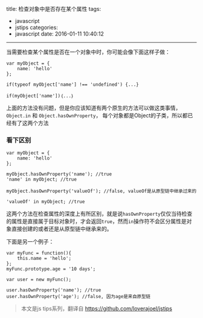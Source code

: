 title: 检查对象中是否存在某个属性
tags:
  - javascript
  - jstips
categories:
  - javascript
date: 2016-01-11 10:40:12
---

当需要检查某个属性是否在一个对象中时，你可能会像下面这样子做： 
```
var myObject = {
    name: 'hello'
};

if(typeof myObject['name'] !== 'undefined') {...}

if(myObject['name'])｛...｝
```

上面的方法没有问题，但是你应该知道有两个原生的方法可以做这类事情，　`Object.in` 和 `Object.hasOwnProperty`， 每个对象都是Object的子类，所以都已经有了这两个方法

<!-- more --> 

### 看下区别
```
var myObject = {
    name: 'hello'
};

myObject.hasOwnProperty('name'); //true
'name' in myObject; //true

myObject.hasOwnProperty('valueOf'); //false, valueOf是从原型链中继承过来的

'valueOf' in myObject; //true
```

这两个方法在检查属性的深度上有所区别，就是说`hasOwnProperty`仅仅当待检查的属性是直接属于目标对象时，才会返回`true`，然而`in`操作符不会区分属性是对象直接创建的或者还是从原型链中继承来的。

下面是另一个例子：
```
var myFunc = function(){
    this.name = 'hello';
};
myFunc.prototype.age = '10 days';

var user = new myFunc();

user.hasOwnProperty('name'); //true
user.hasOwnProperty('age'); //false, 因为age是来自原型链
```
>本文是js tips系列，翻译自 https://github.com/loverajoel/jstips